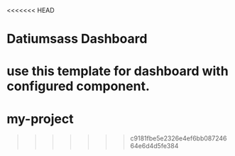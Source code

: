 <<<<<<< HEAD
# Datiumsass Dashboard

use this template for dashboard with configured component.
=======
# my-project
>>>>>>> c9181fbe5e2326e4ef6bb08724664e6d4d5fe384
